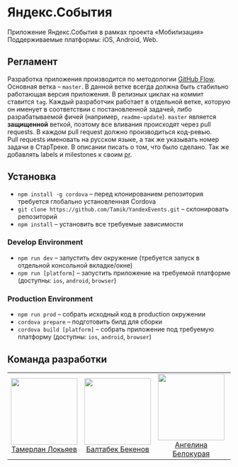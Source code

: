 # Яндекс.События
Приложение Яндекс.События в рамках проекта &laquo;Мобилизация&raquo;  
Поддерживаемые платформы: iOS, Android, Web.

## Регламент
Разработка приложения производится по методологии [GitHub Flow](https://guides.github.com/introduction/flow/). Основная ветка – `master`. В данной ветке всегда должна быть стабильно работающая версия приложения. В релизных циклах на коммит ставится `tag`.
Каждый разработчик работает в отдельной ветке, которую он именует в соответствии с постановленной задачей, либо разрабатываемой фичей (например, `readme-update`). `master` является **защищенной** веткой, поэтому все вливания происходят через pull requests. В каждом pull request должно производиться код-ревью.  
Pull requests именовать на русском языке, а так же указывать номер задачи в СтарТреке. В описании писать о том, что было сделано. Так же добавлять labels и milestones к своим <abbr title="pull request">pr</abbr>.

## Установка
- `npm install -g cordova` – перед клонированием репозитория требуется глобально установленная Cordova
- `git clone https://github.com/Tamik/YandexEvents.git` – склонировать репозиторий
- `npm install` – установить все требуемые зависимости

### Develop Environment
- `npm run dev` – запустить dev окружение (требуется запуск в отдельной консольной вкладке/окне)
- `npm run [platform]` – запустить приложение на требуемой платформе (доступны: `ios`, `android`, `browser`)

### Production Environment
- `npm run prod` – собрать исходный код в production окружении
- `cordova prepare` – подготовить билд для сборки
- `cordova build [platform]` – собрать приложение под требуемую платформу (доступны: `ios`, `android`, `browser`)

## Команда разработки
<table>
    <tr">
      <td align="center">
        <a href="https://github.com/Tamik">
          <img width="150" height="150" src="https://static.yamblz.ru/events/team/lokyaev.jpg">
        </a>
        <br>
        <a href="https://github.com/Tamik">Тамерлан Локьяев</a>
      </td>
      <td align="center">
        <a href="https://github.com/cybri0nix">
          <img width="150" height="150" src="https://static.yamblz.ru/events/team/bekenov.jpg">
        </a>
        <br>
        <a href="https://github.com/cybri0nix">Балтабек Бекенов</a>
      </td>
      <td align="center">
        <a href="https://github.com/Lunory">
          <img width="150" height="150" src="https://static.yamblz.ru/events/team/belokuraya.jpg">
        </a>
        <br>
        <a href="https://github.com/Lunory">Ангелина Белокурая</a>
      </td>
      <td align="center">
        <a href="https://github.com/oktava6">
          <img width="150" height="150" src="https://static.yamblz.ru/events/team/shchedrin.jpg">
        </a>
        <br>
        <a href="https://github.com/oktava6">Иван Щедрин</a>
      </td>
    <tr>
</table>
